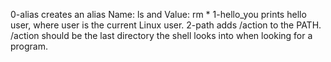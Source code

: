 0-alias creates an alias Name: ls and Value: rm * 
1-hello_you prints hello user, where user is the current Linux user.
2-path adds /action to the PATH. /action should be the last directory the shell looks into when looking for a program.
